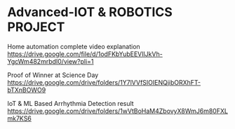 # Advanced-IOT & ROBOTICS PROJECT

Home automation complete video explanation
https://drive.google.com/file/d/1odFKbYubEEVIlJkVh-YgcWm482mrbdI0/view?pli=1

Proof of Winner at Science Day
https://drive.google.com/drive/folders/1Y7lVVfSIOIENQjibORXhFT-bTXnBOWO9

IoT & ML Based Arrhythmia Detection result 
https://drive.google.com/drive/folders/1wVtBoHaM4ZbovyX8WmJ6m80FXLmk7KS6
